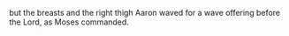 but the breasts and the right thigh Aaron waved for a wave offering before the Lord, as Moses commanded.
